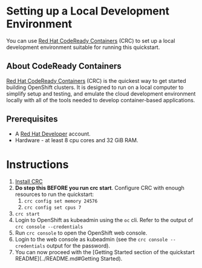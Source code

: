 # Setting up a Local Development Environment

You can use [Red Hat CodeReady Containers](https://developers.redhat.com/products/codeready-containers/overview) (CRC) to set up a local development environment suitable for running this quickstart.

## About CodeReady Containers

[Red Hat CodeReady Containers](https://developers.redhat.com/products/codeready-containers/overview) (CRC) is the quickest way to get started building OpenShift clusters. It is designed to run on a local computer to simplify setup and testing, and emulate the cloud development environment locally with all of the tools needed to develop container-based applications.

## Prerequisites
* A [Red Hat Developer](https://developers.redhat.com/about) account.
* Hardware - at least 8 cpu cores and 32 GiB RAM.

# Instructions

1. [Install CRC](https://developers.redhat.com/download-manager/link/3868678)
2. **Do step this BEFORE you run crc start**. Configure CRC with enough resources to run the quickstart:
   1. `crc config set memory 24576`
   2. `crc config set cpus 7`
3. `crc start`
4. Login to OpenShift as kubeadmin using the `oc` cli. Refer to the output of `crc console --credentials`
5. Run `crc console` to open the OpenShift web console.
6. Login to the web console as kubeadmin (see the `crc console --credentials` output for the password).
7. You can now proceed with the [Getting Started section of the quickstart README](../README.md#Getting Started).

